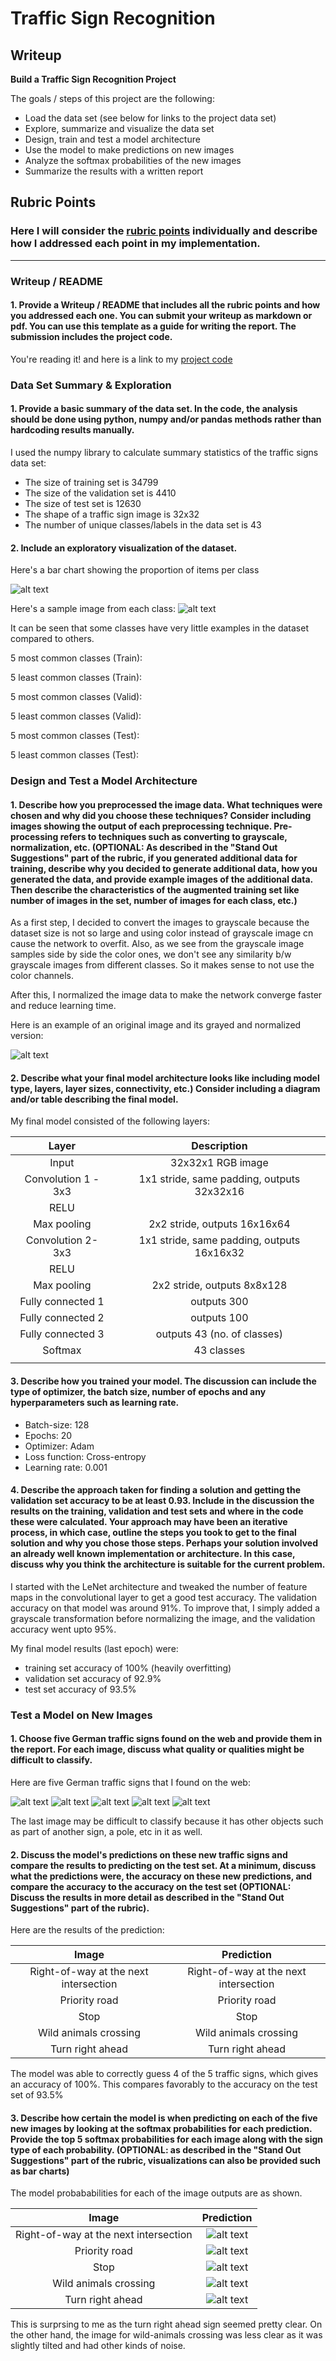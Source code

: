 # **Traffic Sign Recognition** 

## Writeup


**Build a Traffic Sign Recognition Project**

The goals / steps of this project are the following:
* Load the data set (see below for links to the project data set)
* Explore, summarize and visualize the data set
* Design, train and test a model architecture
* Use the model to make predictions on new images
* Analyze the softmax probabilities of the new images
* Summarize the results with a written report


[//]: # (Image References)

[dist]: ./distribution.png "Visualization"
[graynorm]: ./gray_and_norm.png "Grayscaling"
[samples]: ./samples.png "Samples"
[testimg1]: ./download_test_images/Priority%20road.png "Priority Road"
[testimg2]: ./download_test_images/Right-of-way%20at%20the%20next%20intersection.png "Right-of-way at the next intersection"
[testimg3]: ./download_test_images/Stop.png "Stop"
[testimg4]: ./download_test_images/Turn%20right%20ahead.png "Turn right ahead"
[testimg5]: ./download_test_images/Wild%20animals%20crossing.png "Wild animals crossing"
[p1]: ./predictions/p1.png
[p2]: ./predictions/p2.png
[p3]: ./predictions/p3.png
[p4]: ./predictions/p4.png
[p5]: ./predictions/p5.png

## Rubric Points
### Here I will consider the [rubric points](https://review.udacity.com/#!/rubrics/481/view) individually and describe how I addressed each point in my implementation.  

---
### Writeup / README

#### 1. Provide a Writeup / README that includes all the rubric points and how you addressed each one. You can submit your writeup as markdown or pdf. You can use this template as a guide for writing the report. The submission includes the project code.

You're reading it! and here is a link to my [project code](https://github.com/goelakash/CarND-Traffic-Sign-Classifier-Project/blob/master/Traffic_Sign_Classifier.ipynb)

### Data Set Summary & Exploration

#### 1. Provide a basic summary of the data set. In the code, the analysis should be done using python, numpy and/or pandas methods rather than hardcoding results manually.

I used the numpy library to calculate summary statistics of the traffic
signs data set:

* The size of training set is 34799
* The size of the validation set is 4410
* The size of test set is 12630
* The shape of a traffic sign image is 32x32
* The number of unique classes/labels in the data set is 43


#### 2. Include an exploratory visualization of the dataset.

Here's a bar chart showing the proportion of items per class

![alt text][dist]

Here's a sample image from each class:
![alt text][samples]

It can be seen that some classes have very little examples in the dataset compared to others.

5 most common classes (Train):

5 least common classes (Train):

5 most common classes (Valid):

5 least common classes (Valid):

5 most common classes (Test):

5 least common classes (Test):


### Design and Test a Model Architecture

#### 1. Describe how you preprocessed the image data. What techniques were chosen and why did you choose these techniques? Consider including images showing the output of each preprocessing technique. Pre-processing refers to techniques such as converting to grayscale, normalization, etc. (OPTIONAL: As described in the "Stand Out Suggestions" part of the rubric, if you generated additional data for training, describe why you decided to generate additional data, how you generated the data, and provide example images of the additional data. Then describe the characteristics of the augmented training set like number of images in the set, number of images for each class, etc.)

As a first step, I decided to convert the images to grayscale because the dataset size is not so large and using color instead of grayscale image cn cause the network to overfit. Also, as we see from the grayscale image samples side by side the color ones, we don't see any similarity b/w grayscale images from different classes. So it makes sense to not use the color channels.

After this, I normalized the image data to make the network converge faster and reduce learning time.

Here is an example of an original image and its grayed and normalized version:

![alt text][graynorm]

#### 2. Describe what your final model architecture looks like including model type, layers, layer sizes, connectivity, etc.) Consider including a diagram and/or table describing the final model.

My final model consisted of the following layers:

| Layer                 |     Description                               | 
|:---------------------:|:---------------------------------------------:| 
| Input                 | 32x32x1 RGB image                             | 
| Convolution 1 - 3x3   | 1x1 stride, same padding, outputs 32x32x16    |
| RELU                  |                                               |
| Max pooling           | 2x2 stride,  outputs 16x16x64                 |
| Convolution 2- 3x3    | 1x1 stride, same padding, outputs 16x16x32    |
| RELU                  |                                               |
| Max pooling           | 2x2 stride,  outputs 8x8x128                  |
| Fully connected 1     | outputs 300                                   |
| Fully connected 2     | outputs 100                                   |
| Fully connected 3     | outputs 43 (no. of classes)                   |
| Softmax               | 43 classes                                    |
|                       |                                               |
 


#### 3. Describe how you trained your model. The discussion can include the type of optimizer, the batch size, number of epochs and any hyperparameters such as learning rate.

* Batch-size: 128
* Epochs: 20
* Optimizer: Adam
* Loss function: Cross-entropy
* Learning rate: 0.001

#### 4. Describe the approach taken for finding a solution and getting the validation set accuracy to be at least 0.93. Include in the discussion the results on the training, validation and test sets and where in the code these were calculated. Your approach may have been an iterative process, in which case, outline the steps you took to get to the final solution and why you chose those steps. Perhaps your solution involved an already well known implementation or architecture. In this case, discuss why you think the architecture is suitable for the current problem.

I started with the LeNet architecture and tweaked the number of feature maps in the convolutional layer to get a good test accuracy. The validation accuracy on that model was around 91%. To improve that, I simply added a grayscale transformation before normalizing the image, and the validation accuracy went upto 95%.

My final model results (last epoch) were:
* training set accuracy of 100% (heavily overfitting)
* validation set accuracy of 92.9%
* test set accuracy of 93.5%

### Test a Model on New Images

#### 1. Choose five German traffic signs found on the web and provide them in the report. For each image, discuss what quality or qualities might be difficult to classify.

Here are five German traffic signs that I found on the web:

![alt text][testimg1] 
![alt text][testimg2] 
![alt text][testimg3] 
![alt text][testimg4] 
![alt text][testimg5]

The last image may be difficult to classify because it has other objects such as part of another sign, a pole, etc in it as well.

#### 2. Discuss the model's predictions on these new traffic signs and compare the results to predicting on the test set. At a minimum, discuss what the predictions were, the accuracy on these new predictions, and compare the accuracy to the accuracy on the test set (OPTIONAL: Discuss the results in more detail as described in the "Stand Out Suggestions" part of the rubric).

Here are the results of the prediction:

| Image                    |     Prediction            | 
|:---------------------:|:---------------------------------------------:| 
| Right-of-way at the next intersection | Right-of-way at the next intersection                                      | 
| Priority road | Priority road                        |
| Stop                    | Stop                       |
| Wild animals crossing | Wild animals crossing        |
| Turn right ahead | Turn right ahead                |


The model was able to correctly guess 4 of the 5 traffic signs, which gives an accuracy of 100%. This compares favorably to the accuracy on the test set of 93.5%

#### 3. Describe how certain the model is when predicting on each of the five new images by looking at the softmax probabilities for each prediction. Provide the top 5 softmax probabilities for each image along with the sign type of each probability. (OPTIONAL: as described in the "Stand Out Suggestions" part of the rubric, visualizations can also be provided such as bar charts)

The model probababilities for each of the image outputs are as shown.

| Image                    |     Prediction            | 
|:---------------------:|:---------------------------------------------:| 
| Right-of-way at the next intersection | ![alt text][p1] | 
| Priority road | ![alt text][p2] |
| Stop                    | ![alt text][p3] |
| Wild animals crossing | ![alt text][p4] |
| Turn right ahead | ![alt text][p5] |

This is surprsing to me as the turn right ahead sign seemed pretty clear. On the other hand, the image for wild-animals crossing was less clear as it was slightly tilted and had other kinds of noise.

